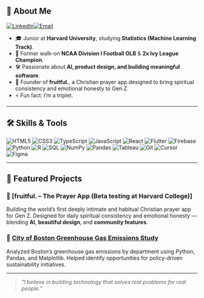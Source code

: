 ## 📖 About Me 
[![LinkedIn](https://img.shields.io/badge/LinkedIn-0077B5?style=for-the-badge&logo=linkedin&logoColor=white)](https://www.linkedin.com/in/aaron-mcdonald-30a138257/)[![Email](https://img.shields.io/badge/Email-amcdonald%40college.harvard.edu-red?style=for-the-badge&logo=gmail&logoColor=white)](mailto:amcdonald@college.harvard.edu)
- 🎓 Junior at **Harvard University**, studying **Statistics (Machine Learning Track)**.  
- 🏈 Former walk-on **NCAA Division I Football OLB** & **2x Ivy League Champion**.  
- 🛠️ Passionate about **AI, product design, and building meaningful software**.  
- 📱 Founder of **fruitful.**, a Christian prayer app designed to bring spiritual consistency and emotional honesty to Gen Z.
- ⚡ Fun fact: I’m a triplet.

---

## 🛠️ Skills & Tools
![HTML5](https://img.shields.io/badge/HTML5-E34F26?style=for-the-badge&logo=html5&logoColor=white)
![CSS3](https://img.shields.io/badge/CSS3-1572B6?style=for-the-badge&logo=css3&logoColor=white)
![TypeScript](https://img.shields.io/badge/TypeScript-3178C6?style=for-the-badge&logo=typescript&logoColor=white)
![JavaScript](https://img.shields.io/badge/JavaScript-F7DF1E?style=for-the-badge&logo=javascript&logoColor=black)
![React](https://img.shields.io/badge/React-61DAFB?style=for-the-badge&logo=react&logoColor=black)
![Flutter](https://img.shields.io/badge/Flutter-02569B?style=for-the-badge&logo=flutter&logoColor=white)
![Firebase](https://img.shields.io/badge/Firebase-FFCA28?style=for-the-badge&logo=firebase&logoColor=black)
![Python](https://img.shields.io/badge/Python-3776AB?style=for-the-badge&logo=python&logoColor=white)
![R](https://img.shields.io/badge/R-276DC3?style=for-the-badge&logo=r&logoColor=white)
![SQL](https://img.shields.io/badge/SQL-336791?style=for-the-badge&logo=postgresql&logoColor=white)
![NumPy](https://img.shields.io/badge/NumPy-013243?style=for-the-badge&logo=numpy&logoColor=white)
![Pandas](https://img.shields.io/badge/Pandas-150458?style=for-the-badge&logo=pandas&logoColor=white)
![Tableau](https://img.shields.io/badge/Tableau-E97627?style=for-the-badge&logo=tableau&logoColor=white)
![Git](https://img.shields.io/badge/Git-F05032?style=for-the-badge&logo=git&logoColor=white)
![Cursor](https://img.shields.io/badge/Cursor-000000?style=for-the-badge&logo=cursor&logoColor=white)
![Figma](https://img.shields.io/badge/Figma-F24E1E?style=for-the-badge&logo=figma&logoColor=white)


---

## 🚀 Featured Projects

### 📱 [fruitful. – The Prayer App (Beta testing at Harvard College)]
Building the world’s first deeply intimate and habitual Christian prayer app for Gen Z. Designed for daily spiritual consistency and emotional honesty — blending **AI**, **beautiful design**, and **community features**.

### 🌿 [City of Boston Greenhouse Gas Emissions Study](https://www.hodp.org/project/understanding-greenhouse-gas-emissions-in-boston-across-departments)
Analyzed Boston’s greenhouse gas emissions by department using Python, Pandas, and Matplotlib. Helped identify opportunities for policy-driven sustainability initiatives.

---

> *"I believe in building technology that solves real problems for real people."*
